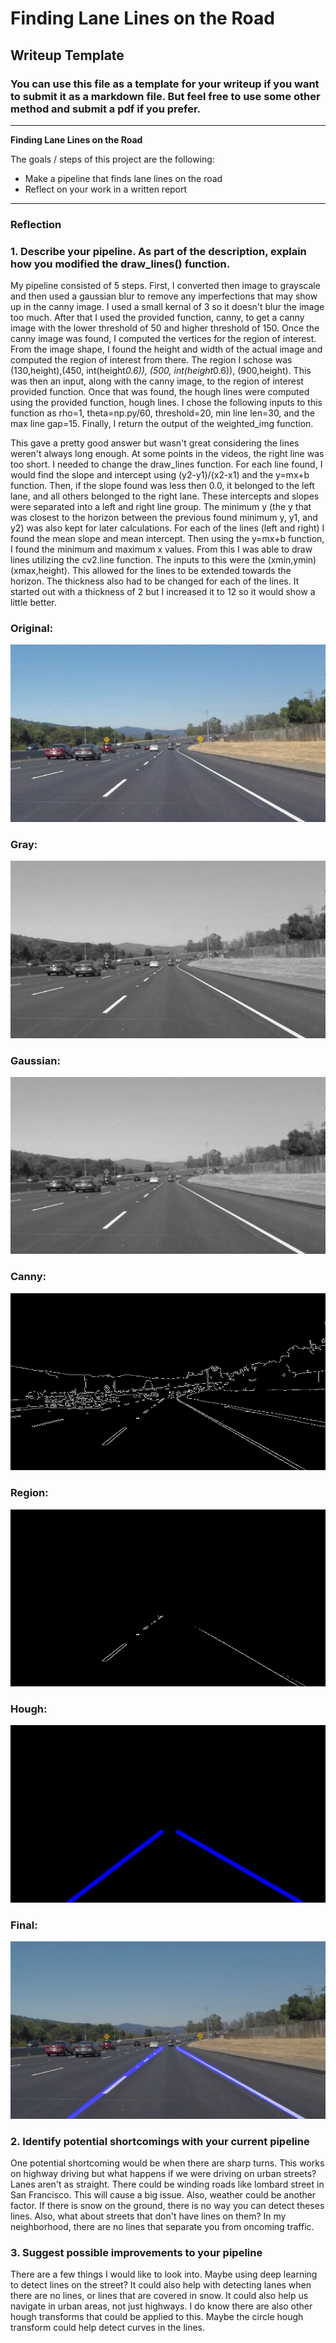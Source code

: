 # **Finding Lane Lines on the Road** 

## Writeup Template

### You can use this file as a template for your writeup if you want to submit it as a markdown file. But feel free to use some other method and submit a pdf if you prefer.

---

**Finding Lane Lines on the Road**

The goals / steps of this project are the following:
* Make a pipeline that finds lane lines on the road
* Reflect on your work in a written report


[//]: # (Image References)


[image1]: ./test_output/original.jpg "Original"
[image2]: ./test_output/gray.jpg "Gray"
[image3]: ./test_output/gaussian.jpg "Gaussian"
[image4]: ./test_output/canny.jpg "Canny"
[image5]: ./test_output/region.jpg "Region"
[image6]: ./test_output/hough.jpg "Hough"
[image7]: ./test_output/final.jpg "Final"


---

### Reflection

### 1. Describe your pipeline. As part of the description, explain how you modified the draw_lines() function.

My pipeline consisted of 5 steps.   First, I converted then image to grayscale and then used a gaussian blur to remove any imperfections that may show up in the canny image.  I used a small kernal of 3 so it doesn't blur the image too much.  After that I used the provided function, canny, to get a canny image with the lower threshold of 50 and higher threshold of 150.  Once the canny image was found, I computed the vertices for the region of interest.  From the image shape, I found the height and width of the actual image and computed the region of interest from there.  The region I schose was (130,height),(450, int(height*0.6)), (500, int(height*0.6)), (900,height).  This was then an input, along with the canny image, to the region of interest provided function.  Once that was found, the hough lines were computed using the provided function, hough lines.  I chose the following inputs to this function as rho=1, theta=np.py/60, threshold=20, min line len=30, and the max line gap=15. Finally, I return the output of the weighted_img function.

This gave a pretty good answer but wasn't great considering the lines weren't always long enough.  At some points in the videos, the right line was too short.  I needed to change the draw_lines function. For each line found, I would find the slope and intercept using (y2-y1)/(x2-x1) and the y=mx+b function.  Then, if the slope found was less then 0.0, it belonged to the left lane, and all others belonged to the right lane.  These intercepts and slopes were separated into a left and right line group.  The minimum y (the y that was closest to the horizon between the previous found minimum y, y1, and y2) was also kept for later calculations.  For each of the lines (left and right) I found the mean slope and mean intercept.  Then using the y=mx+b function, I found the minimum and maximum x values.  From this I was able to draw lines utilizing the cv2.line function.  The inputs to this were the (xmin,ymin) (xmax,height).  This allowed for the lines to be extended towards the horizon.  The thickness also had to be changed for each of the lines.  It started out with a thickness of 2 but I increased it to 12 so it would show a little better. 

### Original:
![alt text][image1]

### Gray:
![alt text][image2]

### Gaussian:
![alt text][image3]

### Canny:
![alt text][image4]

### Region:
![alt text][image5]

### Hough:
![alt text][image6]

### Final:
![alt text][image7]


### 2. Identify potential shortcomings with your current pipeline


One potential shortcoming would be when there are sharp turns.  This works on highway driving but what happens if we were driving on urban streets?  Lanes aren't as straight.  There could be winding roads like lombard street in San Francisco.  This will cause a big issue.  Also, weather could be another factor.  If there is snow on the ground, there is no way you can detect theses lines. Also, what about streets that don't have lines on them?  In my neighborhood, there are no lines that separate you from oncoming traffic.


### 3. Suggest possible improvements to your pipeline

There are a few things I would like to look into.  Maybe using deep learning to detect lines on the street?  It could also help with detecting lanes when there are no lines, or lines that are covered in snow.  It could also help us navigate in urban areas, not just highways.  I do know there are also other hough transforms that could be applied to this.  Maybe the circle hough transform could help detect curves in the lines.
